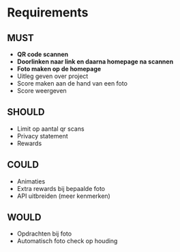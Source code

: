 <h1>Requirements</h1>
<h2>MUST</h2>
<ul>
    <li><b>QR code scannen</b></li>
    <li><b>Doorlinken naar link en daarna homepage na scannen</b></li>
    <li><b>Foto maken op de homepage</b></li>
    <li>Uitleg geven over project</li>
    <li>Score maken aan de hand van een foto</li>
    <li>Score weergeven</li>
</ul>
<h2>SHOULD</h2>
<ul>
    <li>Limit op aantal qr scans</li>
    <li>Privacy statement</li>
    <li>Rewards</li>
</ul>
<h2>COULD</h2>
<ul>
    <li>Animaties</li>
    <li>Extra rewards bij bepaalde foto</li>
    <li>API uitbreiden (meer kenmerken)</li>
</ul>
<h2>WOULD</h2>
<ul>
    <li>Opdrachten bij foto</li>
    <li>Automatisch foto check op houding</li>
</ul>
